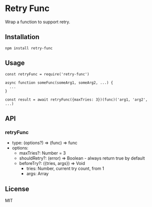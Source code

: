 # Retry Func

Wrap a function to support retry.

## Installation

```
npm install retry-func
```

## Usage

```
const retryFunc = require('retry-func')

async function someFunc(someArg1, someArg2, ...) {
  ...
}

const result = await retryFunc({maxTries: 3})(func)('arg1, 'arg2', ...)
```

## API

### retryFunc

- type: (options?) => (func) => func
- options:
  - maxTries?: Number = 3
  - shouldRetry?: (error) => Boolean - always return true by default
  - beforeTry?: ({tries, args}) => Void
    - tries: Number, current try count, from 1
    - args: Array

## License

MIT